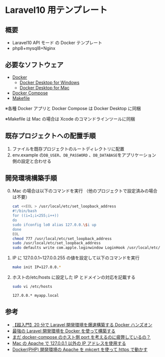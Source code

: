 # Laravel10 用テンプレート

## 概要

- Laravel10 API モード の Docker テンプレート
- php8+mysql8+Nginx

## 必要なソフトウェア

- [Docker](https://www.docker.com/)
  - [Docker Desktop for Windows](https://hub.docker.com/editions/community/docker-ce-desktop-mac)
  - [Docker Desktop for Mac](https://hub.docker.com/editions/community/docker-ce-desktop-windows/)
- [Docker Compose](https://docs.docker.jp/compose/toc.html)
- [Makefile](http://www.gnu.org/software/make/)

※各種 Docker アプリと Docker Compose は Docker Desktop に同梱

※Makefile は Mac の場合は Xcode のコマンドラインツールに同梱

## 既存プロジェクトへの配置手順

1. ファイルを既存プロジェクトのルートディレクトリに配置
2. env.example の`DB_USER`、`DB_PASSWORD` 、`DB_DATABASE`をアプリケーション側の設定と合わせる

## 開発環境構築手順

0. Mac の場合は以下のコマンドを実行 （他のプロジェクトで設定済みの場合は不要）

   ```bash
   cat <<EOL > /usr/local/etc/set_loopback_address
   #!/bin/bash
   for ((i=1;i<255;i++))
   do
   sudo ifconfig lo0 alias 127.0.0.\$i up
   done
   EOL
   chmod 777 /usr/local/etc/set_loopback_address
   sudo /usr/local/etc/set_loopback_address
   sudo defaults write com.apple.loginwindow LoginHook /usr/local/etc/set_loopback_address
   ```

1. IP に 127.0.0.1~127.0.0.255 の値を設定して以下のコマンドを実行

   ```bash
   make init IP=127.0.0.*
   ```

2. ホストの/etc/hosts に設定した IP とドメインの対応を記載する

   ```bash
   sudo vi /etc/hosts
   ```

   ```hosts
   127.0.0.* myapp.local
   ```

## 参考

- [【超入門】20 分で Laravel 開発環境を爆速構築する Docker ハンズオン](https://qiita.com/ucan-lab/items/56c9dc3cf2e6762672f4)
- [最強の Laravel 開発環境を Docker を使って構築する](https://qiita.com/ucan-lab/items/5fc1281cd8076c8ac9f4)
- [まだ docker-compose のホスト側 port を考えるのに疲弊しているの？](https://wand-ta.hatenablog.com/entry/2020/05/23/011001)
- [Mac の Apache で 127.0.0.1 以外の IP アドレスを使用する](https://qiita.com/HanaeKae/items/79d783521b83e350fa42)
- [Docker(PHP) 開発環境の Apache を mkcert を使って https で動かす](https://zenn.dev/oppara/articles/docker-php-apache-mkcert)
